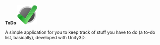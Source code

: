 <p>
	<b>ToDo</b> <img src="/Assets/Resources/Release/Icon.png?raw=true" width="64" height="64" alt="ToDo Icon"/>
</p>
A simple application for you to keep track of stuff you have to do (a to-do list, basically), developed with Unity3D.
